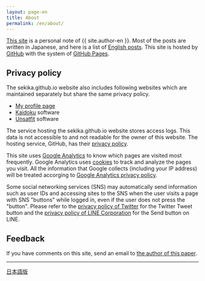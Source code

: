 ```yaml
---
layout: page-en
title: About
permalink: /en/about/
---
```

<a href="/">This site</a> is a personal note of {{ site.author-en }}. Most of the posts are written in Japanese, and here is a list of <a href="http://sekika.github.io/tags/english/index.html">English posts</a>. This site is hosted by [GitHub](https://github.com/) with the system of [GitHub Pages](https://pages.github.com/).

## Privacy policy
The sekika.github.io website also includes following websites which are maintained separately but share the same privacy policy.

- <a href="/toyo/en/">My profile page</a>
- <a href="/kaidoku/">Kaidoku</a> software
- <a href="/unsatfit/">Unsatfit</a> software

The service hosting the sekika.github.io website stores access logs. This data is not accessible to and not readable for the owner of this website. The hosting service, GitHub, has their <a href="https://docs.github.com/en/github/site-policy/github-privacy-statement">privacy policy</a>.

This site uses [Google Analytics](https://analytics.google.com/analytics/) to know which pages are visited most frequently. Google Analytics uses [cookies](https://en.wikipedia.org/wiki/HTTP_cookie) to track and analyze the pages you visit. All the information that Google collects (including your IP address) will be treated accorging to [Google Analytics privacy policy](https://support.google.com/analytics/answer/6004245).

Some social networking services (SNS) may automatically send information such as user IDs and accessing sites to the SNS when the user visits a page with SNS "buttons" while logged in, even if the user does not press the "button". Please refer to the <a href="https://twitter.com/privacy?lang=en">privacy policy of Twitter</a> for the Twitter Tweet button and the <a href="https://line.me/en/terms/policy/">privacy policy of LINE Corporation</a> for the Send button on LINE.

## Feedback
If you have comments on this site, send an email to <a href="http://www.sciencedirect.com/science/article/pii/S0016706115000622">the author of this paper</a>.

---
<a href="/about/">日本語版</a>
